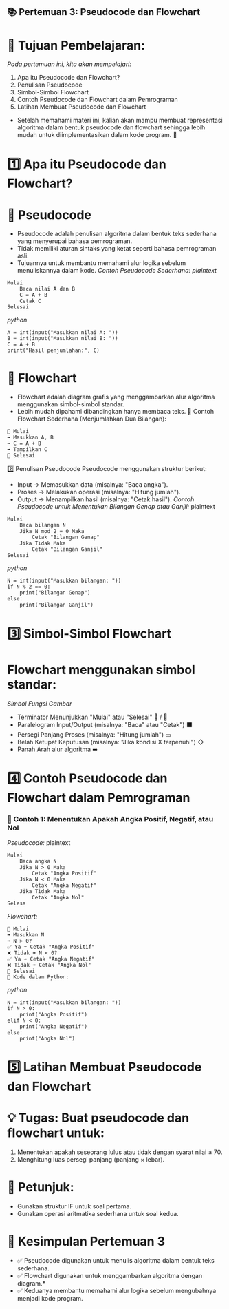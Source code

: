 ## 📚 Pertemuan 3: Pseudocode dan Flowchart
# 🎯 Tujuan Pembelajaran:
*Pada pertemuan ini, kita akan mempelajari:*
 1. Apa itu Pseudocode dan Flowchart?
 2. Penulisan Pseudocode
 3. Simbol-Simbol Flowchart
 4. Contoh Pseudocode dan Flowchart dalam Pemrograman
 5. Latihan Membuat Pseudocode dan Flowchart
* Setelah memahami materi ini, kalian akan mampu membuat representasi algoritma dalam bentuk pseudocode dan flowchart sehingga lebih mudah untuk diimplementasikan dalam kode program. 🚀

# 1️⃣ Apa itu Pseudocode dan Flowchart?
# 📝 Pseudocode
* Pseudocode adalah penulisan algoritma dalam bentuk teks sederhana yang menyerupai bahasa pemrograman.
* Tidak memiliki aturan sintaks yang ketat seperti bahasa pemrograman asli.
* Tujuannya untuk membantu memahami alur logika sebelum menuliskannya dalam kode.
*Contoh Pseudocode Sederhana:*
*plaintext*
```
Mulai
    Baca nilai A dan B
    C = A + B
    Cetak C
Selesai
```
*python*
```
A = int(input("Masukkan nilai A: "))
B = int(input("Masukkan nilai B: "))
C = A + B
print("Hasil penjumlahan:", C)
```
# 🔄 Flowchart
* Flowchart adalah diagram grafis yang menggambarkan alur algoritma menggunakan simbol-simbol standar.
* Lebih mudah dipahami dibandingkan hanya membaca teks.
📌 Contoh Flowchart Sederhana (Menjumlahkan Dua Bilangan):
```
🔽 Mulai
➡ Masukkan A, B
➡ C = A + B
➡ Tampilkan C
🔼 Selesai
```
2️⃣ Penulisan Pseudocode
Pseudocode menggunakan struktur berikut:
* Input → Memasukkan data (misalnya: "Baca angka").
* Proses → Melakukan operasi (misalnya: "Hitung jumlah").
* Output → Menampilkan hasil (misalnya: "Cetak hasil").
*Contoh Pseudocode untuk Menentukan Bilangan Genap atau Ganjil:*
plaintext
```
Mulai
    Baca bilangan N
    Jika N mod 2 = 0 Maka
        Cetak "Bilangan Genap"
    Jika Tidak Maka
        Cetak "Bilangan Ganjil"
Selesai
```
*python*
```
N = int(input("Masukkan bilangan: "))
if N % 2 == 0:
    print("Bilangan Genap")
else:
    print("Bilangan Ganjil")
```
# 3️⃣ Simbol-Simbol Flowchart
# Flowchart menggunakan simbol standar:

*Simbol	Fungsi	Gambar*
* Terminator	Menunjukkan "Mulai" atau "Selesai"	🔽 / 🔼
* Paralelogram	Input/Output (misalnya: "Baca" atau "Cetak")	⬛
* Persegi Panjang	Proses (misalnya: "Hitung jumlah")	▭
* Belah Ketupat	Keputusan (misalnya: "Jika kondisi X terpenuhi")	◇
* Panah	Arah alur algoritma	➡
# 4️⃣ Contoh Pseudocode dan Flowchart dalam Pemrograman
### 📌 Contoh 1: Menentukan Apakah Angka Positif, Negatif, atau Nol
*Pseudocode:*
plaintext
```
Mulai
    Baca angka N
    Jika N > 0 Maka
        Cetak "Angka Positif"
    Jika N < 0 Maka
        Cetak "Angka Negatif"
    Jika Tidak Maka
        Cetak "Angka Nol"
Selesa
```
*Flowchart:*
```
🔽 Mulai
➡ Masukkan N
➡ N > 0?
✅ Ya ➡ Cetak "Angka Positif"
❌ Tidak ➡ N < 0?
✅ Ya ➡ Cetak "Angka Negatif"
❌ Tidak ➡ Cetak "Angka Nol"
🔼 Selesai
📌 Kode dalam Python:
```
*python*
```
N = int(input("Masukkan bilangan: "))
if N > 0:
    print("Angka Positif")
elif N < 0:
    print("Angka Negatif")
else:
    print("Angka Nol")
```

# 5️⃣ Latihan Membuat Pseudocode dan Flowchart
# 💡 Tugas: Buat pseudocode dan flowchart untuk:

 1. Menentukan apakah seseorang lulus atau tidak dengan syarat nilai ≥ 70.
 2. Menghitung luas persegi panjang (panjang × lebar).
# 📌 Petunjuk:
* Gunakan struktur IF untuk soal pertama.
* Gunakan operasi aritmatika sederhana untuk soal kedua.
# 📌 Kesimpulan Pertemuan 3
* ✅ Pseudocode digunakan untuk menulis algoritma dalam bentuk teks sederhana.
* ✅ Flowchart digunakan untuk menggambarkan algoritma dengan diagram.*
* ✅ Keduanya membantu memahami alur logika sebelum mengubahnya menjadi kode program.
